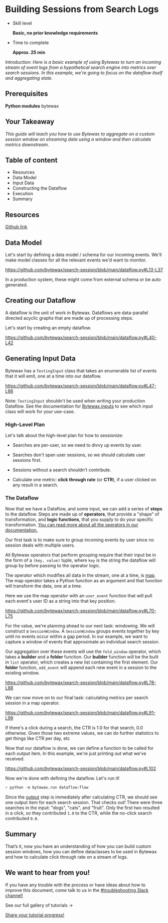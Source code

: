 # Building Sessions from Search Logs

- Skill level
    
    **Basic, no prior knowledge requirements**
    
- Time to complete
    
    **Approx. 25 min**
    

Introduction: *Here is a basic example of using Bytewax to turn an incoming stream of event logs from a hypothetical search engine into metrics over search sessions. In this example, we're going to focus on the dataflow itself and aggregating state.*

## ****Prerequisites****

**Python modules**
bytewax

## Your Takeaway

*This guide will teach you how to use Bytewax to aggregate on a custom session window on streaming data using a window and then calculate metrics downstream.*

## Table of content

- Resources
- Data Model
- Input Data
- Constructing the Dataflow
- Execution
- Summary

## Resources

[Github link](https://github.com/bytewax/search-session)

## Data Model

Let's start by defining a data model / schema for our incoming events. We'll make model classes for all the relevant events we'd want to monitor.

https://github.com/bytewax/search-session/blob/main/dataflow.py#L13-L37

In a production system, these might come from external schema or be auto generated.

## Creating our Dataflow

A dataflow is the unit of work in Bytewax. Dataflows are data-parallel directed acyclic graphs that are made up of processing steps.

Let's start by creating an empty dataflow.

https://github.com/bytewax/search-session/blob/main/dataflow.py#L40-L42

## Generating Input Data

Bytewax has a `TestingInput` class that takes an enumerable list of events that it will emit, one at a time into our dataflow.

https://github.com/bytewax/search-session/blob/main/dataflow.py#L47-L66

Note: `TestingInput` shouldn't be used when writing your production Dataflow. See the documentation for [Bytewax.inputs](https://bytewax.io/apidocs/bytewax.inputs) to see which input class will work for your use-case.

### High-Level Plan

Let's talk about the high-level plan for how to sessionize:

- Searches are per-user, so we need to divvy up events by user.

- Searches don't span user sessions, so we should calculate user sessions first.

- Sessions without a search shouldn't contribute.

- Calculate one metric: **click through rate** (or **CTR**), if a user clicked on any result in a search.

### The Dataflow

Now that we have a Dataflow, and some input, we can add a series of **steps** to the dataflow. Steps are made up of **operators**, that provide a "shape" of transformation, and **logic functions**, that you supply to do your specific transformation. [You can read more about all the operators in our documentation.](https://www.bytewax.io/docs/getting-started/operators)

Our first task is to make sure to group incoming events by user since no session deals with multiple users.

All Bytewax operators that perform grouping require that their input be in the form of a `(key, value)` tuple, where `key` is the string the dataflow will group by before passing to the operator logic.

The operator which modifies all data in the stream, one at a time, is [map](https://www.bytewax.io/apidocs/bytewax.dataflow#bytewax.dataflow.Dataflow.map). The map operator takes a Python function as an argument and that function will transform the data, one at a time.

Here we use the map operator with an `user_event` function that will pull each event's user ID as a string into that key position.

https://github.com/bytewax/search-session/blob/main/dataflow.py#L70-L75

For the value, we're planning ahead to our next task: windowing. We will construct a `SessionWindow`. A `SessionWindow` groups events together by key until no events occur within a gap period. In our example, we want to capture a window of events that approximate an individual search session.

Our aggregation over these events will use the `fold_window` operator, which takes a **builder** and a **folder** function. Our **builder** function will be the built in `list` operator, which creates a new list containing the first element. Our **folder** function, `add_event` will append each new event in a session to the existing window.

https://github.com/bytewax/search-session/blob/main/dataflow.py#L78-L88

We can now move on to our final task: calculating metrics per search session in a map operator.

https://github.com/bytewax/search-session/blob/main/dataflow.py#L91-L99

If there's a click during a search, the CTR is 1.0 for that search, 0.0 otherwise. Given those two extreme values, we can do further statistics to get things like CTR per day, etc

Now that our dataflow is done, we can define a function to be called for each output item. In this example, we're just printing out what we've received.

https://github.com/bytewax/search-session/blob/main/dataflow.py#L102

Now we're done with defining the dataflow. Let's run it!

``` python
> python -m bytewax.run dataflow:flow
```

Since the [output](/apidocs#bytewax.Dataflow.output) step is immediately after calculating CTR, we should see one output item for each search session. That checks out! There were three searches in the input: "dogs", "cats", and "fruit". Only the first two resulted in a click, so they contributed `1.0` to the CTR, while the no-click search contributed `0.0`.

## Summary

That’s it, now you have an understanding of how you can build custom session windows, how you can define dataclasses to be used in Bytewax and how to calculate click through rate on a stream of logs.

## We want to hear from you!

If you have any trouble with the process or have ideas about how to improve this document, come talk to us in the [#troubleshooting Slack channel!](https://join.slack.com/t/bytewaxcommunity/shared_invite/zt-vkos2f6r-_SeT9pF2~n9ArOaeI3ND2w)

See our full gallery of tutorials →

[Share your tutorial progress!](https://twitter.com/intent/tweet?text=I%27m%20mastering%20data%20streaming%20with%20%40bytewax!%20&url=https://bytewax.io/tutorials/&hashtags=Bytewax,Tutorials)
